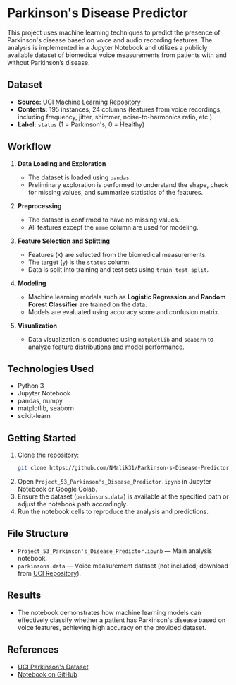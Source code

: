# Parkinson's Disease Predictor

This project uses machine learning techniques to predict the presence of Parkinson's disease based on voice and audio recording features. The analysis is implemented in a Jupyter Notebook and utilizes a publicly available dataset of biomedical voice measurements from patients with and without Parkinson’s disease.

## Dataset

- **Source:** [UCI Machine Learning Repository](https://archive.ics.uci.edu/ml/datasets/parkinsons)
- **Contents:** 195 instances, 24 columns (features from voice recordings, including frequency, jitter, shimmer, noise-to-harmonics ratio, etc.)
- **Label:** `status` (1 = Parkinson's, 0 = Healthy)

## Workflow

1. **Data Loading and Exploration**
    - The dataset is loaded using `pandas`.
    - Preliminary exploration is performed to understand the shape, check for missing values, and summarize statistics of the features.

2. **Preprocessing**
    - The dataset is confirmed to have no missing values.
    - All features except the `name` column are used for modeling.

3. **Feature Selection and Splitting**
    - Features (`X`) are selected from the biomedical measurements.
    - The target (`y`) is the `status` column.
    - Data is split into training and test sets using `train_test_split`.

4. **Modeling**
    - Machine learning models such as **Logistic Regression** and **Random Forest Classifier** are trained on the data.
    - Models are evaluated using accuracy score and confusion matrix.

5. **Visualization**
    - Data visualization is conducted using `matplotlib` and `seaborn` to analyze feature distributions and model performance.

## Technologies Used

- Python 3
- Jupyter Notebook
- pandas, numpy
- matplotlib, seaborn
- scikit-learn

## Getting Started

1. Clone the repository:
    ```bash
    git clone https://github.com/NMalik31/Parkinson-s-Disease-Predictor.git
    ```
2. Open `Project_53_Parkinson's_Disease_Predictor.ipynb` in Jupyter Notebook or Google Colab.
3. Ensure the dataset (`parkinsons.data`) is available at the specified path or adjust the notebook path accordingly.
4. Run the notebook cells to reproduce the analysis and predictions.

## File Structure

- `Project_53_Parkinson's_Disease_Predictor.ipynb` — Main analysis notebook.
- `parkinsons.data` — Voice measurement dataset (not included; download from [UCI Repository](https://archive.ics.uci.edu/ml/datasets/parkinsons)).

## Results

- The notebook demonstrates how machine learning models can effectively classify whether a patient has Parkinson's disease based on voice features, achieving high accuracy on the provided dataset.

## References

- [UCI Parkinson's Dataset](https://archive.ics.uci.edu/ml/datasets/parkinsons)
- [Notebook on GitHub](https://github.com/NMalik31/Parkinson-s-Disease-Predictor/blob/main/Project_53_Parkinson's_Disease_Predictor.ipynb)
